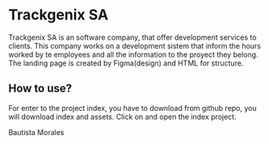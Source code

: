  # Trackgenix SA
Trackgenix SA is an software company,  that offer development services to clients. 
This company works on a development sistem that inform the hours worked by te employees and all the information to the proyect they belong.
The landing page is created by Figma(design) and HTML for structure. 
 
 ## How to use? 
For enter to the project index, you have to download from github repo, you will download index and assets.
Click on and open the index project.  

Bautista Morales
